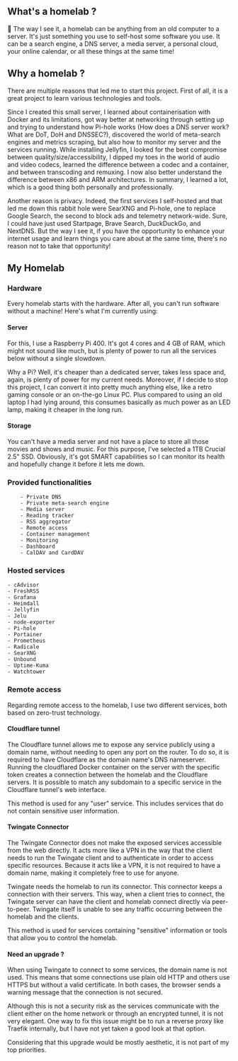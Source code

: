 ## What's a homelab ?
📕 The way I see it, a homelab can be anything from an old computer to a server. It's just something you use to self-host some software you use. It can be a search engine, a DNS server, a media server, a personal cloud, your online calendar, or all these things at the same time!

## Why a homelab ?

There are multiple reasons that led me to start this project. First of all, it is a great project to learn various technologies and tools.

Since I created this small server, I learned about containerisation with Docker and its limitations, got way better at networking through setting up and trying to understand how Pi-hole works (How does a DNS server work? What are DoT, DoH and DNSSEC?), discovered the world of meta-search engines and metrics scraping, but also how to monitor my server and the services running. While installing Jellyfin, I looked for the best compromise between quality/size/accessibility, I dipped my toes in the world of audio and video codecs, learned the difference between a codec and a container, and between transcoding and remuxing. I now also better understand the difference between x86 and ARM architectures. In summary, I learned a lot, which is a good thing both personally and professionally.

Another reason is privacy. Indeed, the first services I self-hosted and that led me down this rabbit hole were SearXNG and Pi-hole, one to replace Google Search, the second to block ads and telemetry network-wide. Sure, I could have just used Startpage, Brave Search, DuckDuckGo, and NextDNS. But the way I see it, if you have the opportunity to enhance your internet usage and learn things you care about at the same time, there's no reason not to take that opportunity!

## My Homelab
### Hardware

Every homelab starts with the hardware. After all, you can't run software without a machine! Here's what I'm currently using:

#### Server

For this, I use a Raspberry Pi 400. It's got 4 cores and 4 GB of RAM, which might not sound like much, but is plenty of power to run all the services below without a single slowdown.

Why a Pi? Well, it's cheaper than a dedicated server, takes less space and, again, is plenty of power for my current needs. Moreover, if I decide to stop this project, I can convert it into pretty much anything else, like a retro gaming console or an on-the-go Linux PC. Plus compared to using an old laptop I had lying around, this consumes basically as much power as an LED lamp, making it cheaper in the long run.

#### Storage

You can't have a media server and not have a place to store all those movies and shows and music. For this purpose, I've selected a 1TB Crucial 2.5" SSD. Obviously, it's got SMART capabilities so I can monitor its health and hopefully change it before it lets me down.

### Provided functionalities
		- Private DNS
		- Private meta-search engine
		- Media server
		- Reading tracker
		- RSS aggregator
		- Remote access
		- Container management
		- Monitoring
		- Dashboard
		- CalDAV and CardDAV
  
### Hosted services
    - cAdvisor
    - FreshRSS
    - Grafana
    - Heimdall
    - Jellyfin
    - Jelu
    - node-exporter
    - Pi-hole
    - Portainer
    - Prometheus
    - Radicale
    - SearXNG
    - Unbound
    - Uptime-Kuma
    - Watchtower
    
### Remote access

Regarding remote access to the homelab, I use two different services, both based on zero-trust technology.

#### Cloudflare tunnel
The Cloudflare tunnel allows me to expose any service publicly using a domain name, without needing to open any port on the router. To do so, it is required to have Cloudflare as the domain name's DNS nameserver. Running the cloudflared Docker container on the server with the specific token creates a connection between the homelab and the Cloudflare servers. It is possible to match any subdomain to a specific service in the Cloudflare tunnel's web interface.

This method is used for any "user" service. This includes services that do not contain sensitive user information.

#### Twingate Connector

The Twingate Connector does not make the exposed services accessible from the web directly. It acts more like a VPN in the way that the client needs to run the Twingate client and to authenticate in order to access specific resources. Because it acts like a VPN, it is not required to have a domain name, making it completely free to use for anyone.

Twingate needs the homelab to run its connector. This connector keeps a connection with their servers. This way, when a client tries to connect, the Twingate server can have the client and homelab connect directly via peer-to-peer. Twingate itself is unable to see any traffic occurring between the homelab and the clients.

This method is used for services containing "sensitive" information or tools that allow you to control the homelab.

#### Need an upgrade ?

When using Twingate to connect to some services, the domain name is not used. This means that some connections use plain old HTTP and others use HTTPS but without a valid certificate. In both cases, the browser sends a warning message that the connection is not secured.

Although this is not a security risk as the services communicate with the client either on the home network or through an encrypted tunnel, it is not very elegant. One way to fix this issue might be to run a reverse proxy like Traefik internally, but I have not yet taken a good look at that option.

Considering that this upgrade would be mostly aesthetic, it is not part of my top priorities.

